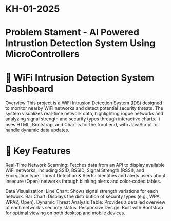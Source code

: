 # KH-01-2025
# Problem Stament - AI Powered Intrustion Detection System Using MicroControllers

# 📡 WiFi Intrusion Detection System Dashboard
Overview
This project is a WiFi Intrusion Detection System (IDS) designed to monitor nearby WiFi networks and detect potential security threats. 
The system visualizes real-time network data, highlighting rogue networks and analyzing signal strength and security types through interactive charts. 
It uses HTML, Bootstrap, and Chart.js for the front end, with JavaScript to handle dynamic data updates.

# 🎯 Key Features
Real-Time Network Scanning: Fetches data from an API to display available WiFi networks, including SSID, BSSID, Signal Strength (RSSI), and Encryption type.
Threat Detection & Alerts: Identifies and alerts users about insecure (Open) networks through blinking alerts and color-coded tables.

Data Visualization:
Line Chart: Shows signal strength variations for each network.
Bar Chart: Displays the distribution of security types (e.g., WPA, WPA2, Open).
Dynamic Threat Analysis Table: Provides a detailed overview of each network's security status.
Responsive Design: Built with Bootstrap for optimal viewing on both desktop and mobile devices.
